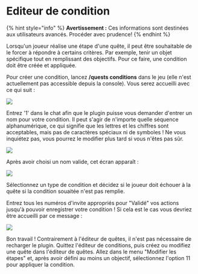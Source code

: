 # Editeur de condition

{% hint style="info" %}
**Avertissement :** Ces informations sont destinées aux utilisateurs avancés. Procéder avec prudence!
{% endhint %}

Lorsqu'un joueur réalise une étape d'une quête, il peut être souhaitable de le forcer à répondre à certains critères. Par exemple, tenir un objet spécifique tout en remplissant des objectifs. Pour ce faire, une condition doit être créée et appliquée.

Pour créer une condition, lancez **/quests conditions** dans le jeu \(elle n'est actuellement pas accessible depuis la console\). Vous serez accueilli avec ce qui suit :

![](https://camo.githubusercontent.com/7c7cf8db7760543f731b49ec61ef1651886830e96b79c7ce4afb6741f53bb7dc/68747470733a2f2f692e696d6775722e636f6d2f6c7148626f4b492e706e67)

Entrez '1' dans le chat afin que le plugin puisse vous demander d'entrer un nom pour votre condition. Il peut s'agir de n'importe quelle séquence alphanumérique, ce qui signifie que les lettres et les chiffres sont acceptables, mais pas de caractères spéciaux ni de symboles ! Ne vous inquiétez pas, vous pourrez le modifier plus tard si vous n'êtes pas sûr.

![](https://camo.githubusercontent.com/80bc88d8dbcfb01e7f684ed12c65c2c70a7ee519140d459dd8bcf8111327b091/68747470733a2f2f692e696d6775722e636f6d2f50446d734a5a482e706e67)

Après avoir choisi un nom valide, cet écran apparaît :

![](https://camo.githubusercontent.com/23267d859c71ffcb3cd6f4123060c813a2d75817eb8c8a1f535f17c7f4fc2338/68747470733a2f2f692e696d6775722e636f6d2f455379363872492e706e67)

Sélectionnez un type de condition et décidez si le joueur doit échouer à la quête si la condition souaitée n'est pas remplie.

Entrez tous les numéros d'invite appropriés pour "Validé" vos actions jusqu'à pouvoir enregistrer votre condition ! Si cela est le cas vous devriez être accueilli par ce message :

![](https://camo.githubusercontent.com/0d1d5364054060a0c53960ba9542f09e4c415440d1680ba320dc2757328f247b/68747470733a2f2f692e696d6775722e636f6d2f6c657177796b672e706e67)

Bon travail ! Contrairement à l'éditeur de quêtes, il n'est pas nécessaire de recharger le plugin. Quittez l'éditeur de conditions, puis créez ou modifiez une quête dans l'éditeur de quêtes. Allez dans le menu "Modifier les étapes" et, après avoir défini au moins un objectif, sélectionnez l'option 11 pour appliquer la condition.

